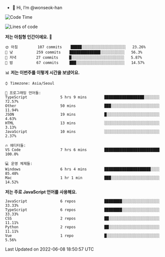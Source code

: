 - 👋 Hi, I’m @wonseok-han

<!---
wonseok-han/wonseok-han is a ✨ special ✨ repository because its `README.md` (this file) appears on your GitHub profile.
You can click the Preview link to take a look at your changes.
--->

<!--START_SECTION:waka-->
![Code Time](http://img.shields.io/badge/Code%20Time-398%20hrs%2021%20mins-blue)

![Lines of code](https://img.shields.io/badge/%EC%A0%80%EB%8A%94%20%EC%97%AC%ED%83%9C%EA%B9%8C%EC%A7%80%20-286%20Thousand%20%EC%A4%84%EC%9D%98%20%EC%BD%94%EB%93%9C%EB%A5%BC%20%EC%9E%91%EC%84%B1%ED%96%88%EC%96%B4%EC%9A%94.-blue)

**저는 아침형 인간이에요. 🐤** 

```text
🌞 아침         107 commits    █████░░░░░░░░░░░░░░░░░░░░   23.26% 
🌆 낮　         259 commits    ██████████████░░░░░░░░░░░   56.3% 
🌃 저녁         27 commits     █░░░░░░░░░░░░░░░░░░░░░░░░   5.87% 
🌙 밤　         67 commits     ███░░░░░░░░░░░░░░░░░░░░░░   14.57%

```


📊 **저는 이번주를 이렇게 시간을 보냈어요.** 

```text
⌚︎ Timezone: Asia/Seoul

💬 프로그래밍 언어들: 
TypeScript               5 hrs 9 mins        ██████████████████░░░░░░░   72.57% 
Other                    50 mins             ███░░░░░░░░░░░░░░░░░░░░░░   11.94% 
JSON                     19 mins             █░░░░░░░░░░░░░░░░░░░░░░░░   4.63% 
HTML                     13 mins             ░░░░░░░░░░░░░░░░░░░░░░░░░   3.13% 
JavaScript               10 mins             ░░░░░░░░░░░░░░░░░░░░░░░░░   2.37%

🔥 에디터들: 
VS Code                  7 hrs 6 mins        █████████████████████████   100.0%

💻 운영 체제들: 
Windows                  6 hrs 4 mins        █████████████████████░░░░   85.48% 
Mac                      1 hr 1 min          ███░░░░░░░░░░░░░░░░░░░░░░   14.52%

```

**저는 주로 JavaScript 언어를 사용해요.** 

```text
JavaScript               6 repos             ████████░░░░░░░░░░░░░░░░░   33.33% 
TypeScript               6 repos             ████████░░░░░░░░░░░░░░░░░   33.33% 
CSS                      2 repos             ██░░░░░░░░░░░░░░░░░░░░░░░   11.11% 
Python                   2 repos             ██░░░░░░░░░░░░░░░░░░░░░░░   11.11% 
Vue                      1 repo              █░░░░░░░░░░░░░░░░░░░░░░░░   5.56%

```



 Last Updated on 2022-06-08 18:50:57 UTC
<!--END_SECTION:waka-->
